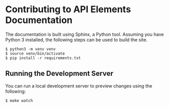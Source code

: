 # Contributing to API Elements Documentation

The documentation is built using Sphinx, a Python tool. Assuming you have
Python 3 installed, the following steps can be used to build the site.

```shell
$ python3 -m venv venv
$ source venv/bin/activate
$ pip install -r requirements.txt
```

## Running the Development Server

You can run a local development server to preview changes using the following:

```shell
$ make watch
```
